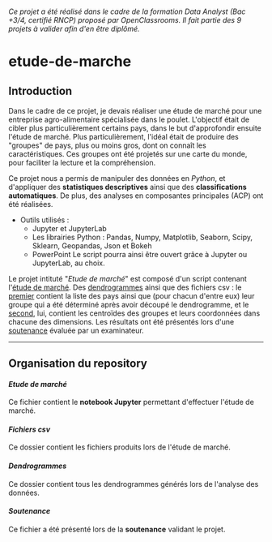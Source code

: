 ###### _Ce projet a été réalisé dans le cadre de la formation Data Analyst (Bac +3/4, certifié RNCP) proposé par OpenClassrooms. Il fait partie des 9 projets à valider afin d'en être diplômé_.

# etude-de-marche

## Introduction

Dans le cadre de ce projet, je devais réaliser une étude de marché pour une entreprise agro-alimentaire spécialisée dans le poulet.  L'objectif était de cibler plus particulièrement certains pays, dans le but d'approfondir ensuite l'étude de marché. Plus particulièrement, l'idéal était de produire des "groupes" de pays, plus ou moins gros, dont on connaît les caractéristiques. Ces groupes ont été projetés sur une carte du monde, pour faciliter la lecture et la compréhension.

Ce projet nous a permis de manipuler des données en _Python_, et d'appliquer des **statistiques descriptives** ainsi que des **classifications automatiques**. De plus, des analyses en composantes principales (ACP) ont été réalisées.

* Outils utilisés :
  * Jupyter et JupyterLab
  * Les librairies Python : Pandas, Numpy, Matplotlib, Seaborn, Scipy, Sklearn, Geopandas, Json et Bokeh 
  * PowerPoint
Le script pourra ainsi être ouvert grâce à Jupyter ou JupyterLab, au choix. 

Le projet intituté "_Etude de marché_" est composé d'un script contenant l'[étude de marché](https://github.com/anissalaza/Analyse-des-ventes/blob/f1bad10f1816501218e18c12f14d558383925957/Analyse%20des%20ventes.ipynb). Des [dendrogrammes]() ainsi que des fichiers csv : le [premier]() contient la liste des pays ainsi que (pour chacun d'entre eux) leur groupe qui a été déterminé après avoir découpé le dendrogramme, et le [second](), lui, contient les centroïdes des groupes et leurs coordonnées dans chacune des dimensions. Les résultats ont été présentés lors d'une [soutenance](https://github.com/anissalaza/Analyse-des-ventes/blob/f1bad10f1816501218e18c12f14d558383925957/Soutenance.pdf) évaluée par un examinateur.

------------------------------------------------

## Organisation du repository

#### *Etude de marché*
Ce fichier contient le **notebook Jupyter** permettant d'effectuer l'étude de marché.

#### *Fichiers csv*
Ce dossier contient les fichiers produits lors de l'étude de marché.

#### *Dendrogrammes*
Ce dossier contient tous les dendrogrammes générés lors de l'analyse des données.

#### *Soutenance*
Ce fichier a été présenté lors de la **soutenance** validant le projet.

